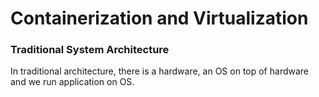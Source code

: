 # Containerization and Virtualization

### Traditional System Architecture

In traditional architecture, there is a hardware, an OS on top of hardware and we run application on OS.
